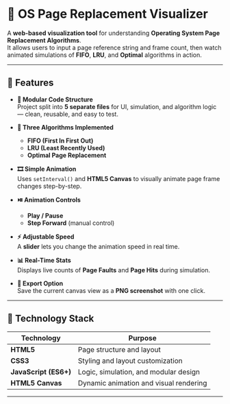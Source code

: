 # 🧠 OS Page Replacement Visualizer

A **web-based visualization tool** for understanding **Operating System Page Replacement Algorithms**.  
It allows users to input a page reference string and frame count, then watch animated simulations of **FIFO**, **LRU**, and **Optimal** algorithms in action.

---

## 🚀 Features

- **🧩 Modular Code Structure**  
  Project split into **5 separate files** for UI, simulation, and algorithm logic — clean, reusable, and easy to test.

- **🔢 Three Algorithms Implemented**  
  - **FIFO (First In First Out)**  
  - **LRU (Least Recently Used)**  
  - **Optimal Page Replacement**

- **🎞️ Simple Animation**  
  Uses `setInterval()` and **HTML5 Canvas** to visually animate page frame changes step-by-step.

- **⏯️ Animation Controls**  
  - **Play / Pause**  
  - **Step Forward** (manual control)

- **⚡ Adjustable Speed**  
  A **slider** lets you change the animation speed in real time.

- **📊 Real-Time Stats**  
  Displays live counts of **Page Faults** and **Page Hits** during simulation.

- **📸 Export Option**  
  Save the current canvas view as a **PNG screenshot** with one click.

---

## 🧰 Technology Stack

| Technology | Purpose |
|-------------|----------|
| **HTML5** | Page structure and layout |
| **CSS3** | Styling and layout customization |
| **JavaScript (ES6+)** | Logic, simulation, and modular design |
| **HTML5 Canvas** | Dynamic animation and visual rendering |

---


